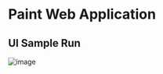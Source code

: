 # Paint Web Application

## UI Sample Run
![image](https://drive.google.com/uc?export=view&id=1F2CUVLr_ukN120y24Qy9zfgZ0Wkn_wc9)

